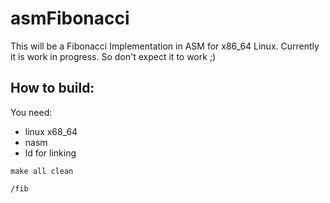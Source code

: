 # asmFibonacci

This will be a Fibonacci Implementation in ASM for x86_64 Linux. Currently it is work in progress. So don't expect it to work ;)

## How to build:
You need:
*  linux x68_64
*  nasm
*  ld for linking


`make all clean`
 
`/fib`

